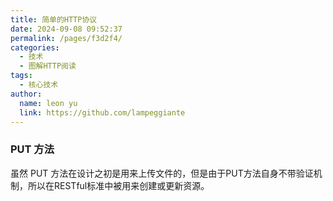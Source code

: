 ```yaml
---
title: 简单的HTTP协议
date: 2024-09-08 09:52:37
permalink: /pages/f3d2f4/
categories:
  - 技术
  - 图解HTTP阅读
tags:
  - 核心技术
author: 
  name: leon yu
  link: https://github.com/lampeggiante
---
```


### PUT 方法

虽然 PUT 方法在设计之初是用来上传文件的，但是由于PUT方法自身不带验证机制，所以在RESTful标准中被用来创建或更新资源。
